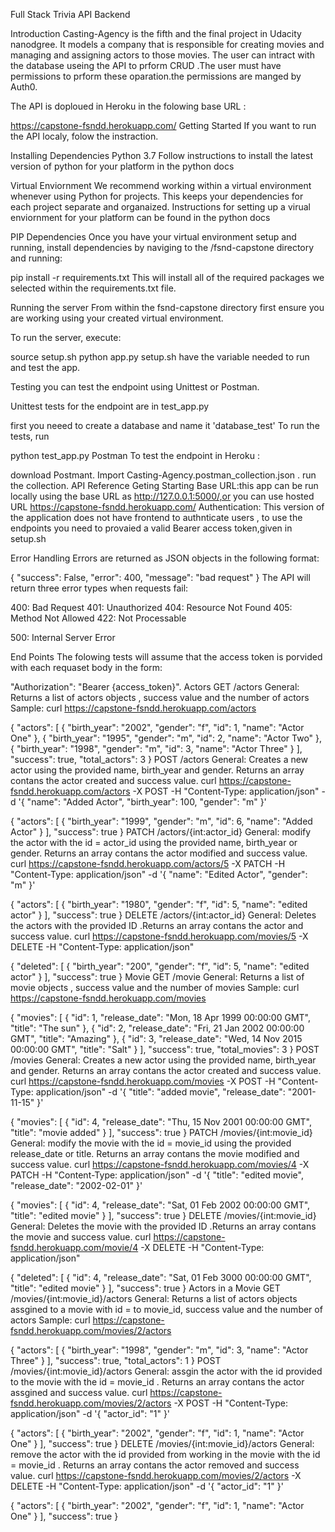 Full Stack Trivia API Backend

Introduction
Casting-Agency is the fifth and the final project in Udacity nanodgree. It models a company that is responsible for creating movies and managing and assigning actors to those movies. The user can intract with the database useing the API to prform CRUD .The user must have permissions to prform these oparation.the permissions are manged by Auth0.

The API is doploued in Heroku in the folowing base URL :

https://capstone-fsndd.herokuapp.com/
Getting Started
If you want to run the API localy, folow the instraction.

Installing Dependencies
Python 3.7
Follow instructions to install the latest version of python for your platform in the python docs

Virtual Enviornment
We recommend working within a virtual environment whenever using Python for projects. This keeps your dependencies for each project separate and organaized. Instructions for setting up a virual enviornment for your platform can be found in the python docs

PIP Dependencies
Once you have your virtual environment setup and running, install dependencies by naviging to the /fsnd-capstone directory and running:

pip install -r requirements.txt
This will install all of the required packages we selected within the requirements.txt file.

Running the server
From within the fsnd-capstone directory first ensure you are working using your created virtual environment.

To run the server, execute:

source  setup.sh
python app.py
setup.sh have the variable needed to run and test the app.

Testing
you can test the endpoint using Unittest or Postman.

Unittest
tests for the endpoint are in test_app.py

first you neeed to create a database and name it 'database_test'
To run the tests, run

python test_app.py
Postman
To test the endpoint in Heroku :

download Postmant.
Import Casting-Agency.postman_collection.json .
run the collection.
API Reference
Geting Starting
Base URL:this app can be run locally using the base URL as http://127.0.0.1:5000/,or you can use hosted URL https://capstone-fsndd.herokuapp.com/
Authentication: This version of the application does not have frontend to authnticate users , to use the endpoints you need to provaied a valid Bearer access token,given in setup.sh


Error Handling
Errors are returned as JSON objects in the following format:

{
"success": False,
"error": 400,
"message": "bad request"
}
The API will return three error types when requests fail:

400: Bad Request
401: Unauthorized
404: Resource Not Found
405: Method Not Allowed
422: Not Processable

500: Internal Server Error

End Points
The folowing tests will assume that the access token is porvided with each requaset body in the form:

"Authorization": "Bearer {access_token}".
Actors
GET /actors
General:
Returns a list of actors objects , success value and the number of actors
Sample: curl https://capstone-fsndd.herokuapp.com/actors

{
    "actors": [
        {
            "birth_year": "2002",
            "gender": "f",
            "id": 1,
            "name": "Actor One"
        },
        {
            "birth_year": "1995",
            "gender": "m",
            "id": 2,
            "name": "Actor Two"
        },
        {
            "birth_year": "1998",
            "gender": "m",
            "id": 3,
            "name": "Actor Three"
        }
    ],
    "success": true,
    "total_actors": 3
}
POST /actors
General:
Creates a new actor using the provided name, birth_year and gender. Returns an array contans the actor created and success value.
curl https://capstone-fsndd.herokuapp.com/actors -X POST -H "Content-Type: application/json" -d '{ "name": "Added Actor", "birth_year": 100, "gender": "m" }'

{
    "actors": [
        {
            "birth_year": "1999",
            "gender": "m",
            "id": 6,
            "name": "Added Actor"
        }
    ],
    "success": true
}
PATCH /actors/{int:actor_id}
General:
modify the actor with the id = actor_id using the provided name, birth_year or gender. Returns an array contans the actor modified and success value.
curl https://capstone-fsndd.herokuapp.com/actors/5 -X PATCH -H "Content-Type: application/json" -d '{ "name": "Edited Actor", "gender": "m" }'

{
    "actors": [
        {
            "birth_year": "1980",
            "gender": "f",
            "id": 5,
            "name": "edited actor"
        }
    ],
    "success": true
}
DELETE /actors/{int:actor_id}
General:
Deletes the actors with the provided ID .Returns an array contans the actor and success value.
curl https://capstone-fsndd.herokuapp.com/movies/5 -X DELETE -H "Content-Type: application/json"

{
    "deleted": [
        {
            "birth_year": "200",
            "gender": "f",
            "id": 5,
            "name": "edited actor"
        }
    ],
    "success": true
}
Movie
GET /movie
General:
Returns a list of movie objects , success value and the number of movies
Sample: curl https://capstone-fsndd.herokuapp.com/movies

{
    "movies": [
        {
            "id": 1,
            "release_date": "Mon, 18 Apr 1999 00:00:00 GMT",
            "title": "The sun"
        },
        {
            "id": 2,
            "release_date": "Fri, 21 Jan 2002 00:00:00 GMT",
            "title": "Amazing"
        },
        {
            "id": 3,
            "release_date": "Wed, 14 Nov 2015 00:00:00 GMT",
            "title": "Salt"
        }
    ],
    "success": true,
    "total_movies": 3
}
POST /movies
General:
Creates a new actor using the provided name, birth_year and gender. Returns an array contans the actor created and success value.
curl https://capstone-fsndd.herokuapp.com/movies -X POST -H "Content-Type: application/json" -d '{ "title": "added movie", "release_date": "2001-11-15" }'

{
    "movies": [
        {
            "id": 4,
            "release_date": "Thu, 15 Nov 2001 00:00:00 GMT",
            "title": "movie added"
        }
    ],
    "success": true
}
PATCH /movies/{int:movie_id}
General:
modify the movie with the id = movie_id using the provided release_date or title. Returns an array contans the movie modified and success value.
curl https://capstone-fsndd.herokuapp.com/movies/4 -X PATCH -H "Content-Type: application/json" -d '{ "title": "edited movie", "release_date": "2002-02-01" }'

{
    "movies": [
        {
            "id": 4,
            "release_date": "Sat, 01 Feb 2002 00:00:00 GMT",
            "title": "edited movie"
        }
    ],
    "success": true
}
DELETE /movies/{int:movie_id}
General:
Deletes the movie with the provided ID .Returns an array contans the movie and success value.
curl https://capstone-fsndd.herokuapp.com/movie/4 -X DELETE -H "Content-Type: application/json"

{
    "deleted": [
        {
            "id": 4,
            "release_date": "Sat, 01 Feb 3000 00:00:00 GMT",
            "title": "edited movie"
        }
    ],
    "success": true
}
Actors in a Movie
GET /movies/{int:movie_id}/actors
General:
Returns a list of actors objects assgined to a movie with id = to movie_id, success value and the number of actors
Sample: curl https://capstone-fsndd.herokuapp.com/movies/2/actors

{
    "actors": [
        {
            "birth_year": "1998",
            "gender": "m",
            "id": 3,
            "name": "Actor Three"
        }
    ],
    "success": true,
    "total_actors": 1
}
POST /movies/{int:movie_id}/actors
General:
assgin the actor with the id provided to the movie with the id = movie_id . Returns an array contans the actor assgined and success value.
curl https://capstone-fsndd.herokuapp.com/movies/2/actors -X POST -H "Content-Type: application/json" -d '{ "actor_id": "1" }'

{
    "actors": [
        {
            "birth_year": "2002",
            "gender": "f",
            "id": 1,
            "name": "Actor One"
        }
    ],
    "success": true
}
DELETE /movies/{int:movie_id}/actors
General:
remove the actor with the id provided from working in the movie with the id = movie_id . Returns an array contans the actor removed and success value.
curl https://capstone-fsndd.herokuapp.com/movies/2/actors -X DELETE -H "Content-Type: application/json" -d '{ "actor_id": "1" }'

{
    "actors": [
        {
            "birth_year": "2002",
            "gender": "f",
            "id": 1,
            "name": "Actor One"
        }
    ],
    "success": true
}